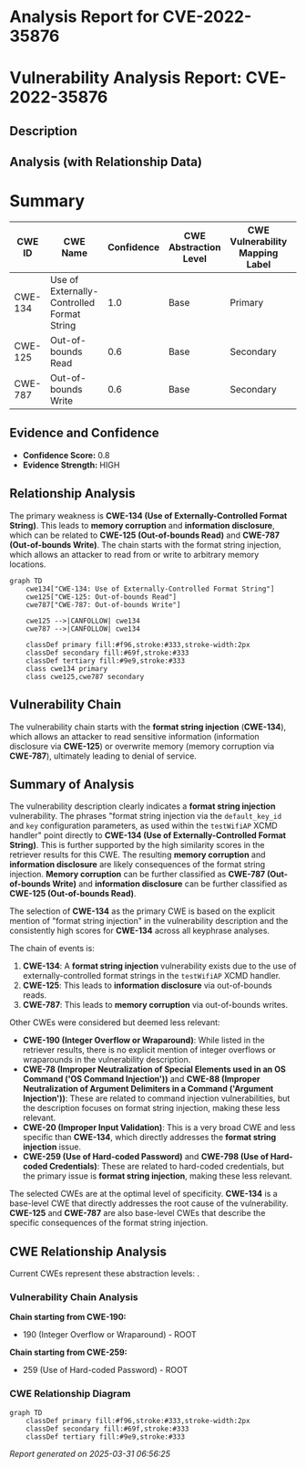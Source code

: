 # Analysis Report for CVE-2022-35876

# Vulnerability Analysis Report: CVE-2022-35876

## Description



## Analysis (with Relationship Data)

# Summary
| CWE ID | CWE Name | Confidence | CWE Abstraction Level | CWE Vulnerability Mapping Label | CWE-Vulnerability Mapping Notes |
|---|---|---|---|---|---|
| CWE-134 | Use of Externally-Controlled Format String | 1.0 | Base | Primary | Allowed |
| CWE-125 | Out-of-bounds Read | 0.6 | Base | Secondary | Allowed |
| CWE-787 | Out-of-bounds Write | 0.6 | Base | Secondary | Allowed |

## Evidence and Confidence

*   **Confidence Score:** 0.8
*   **Evidence Strength:** HIGH

## Relationship Analysis
The primary weakness is **CWE-134 (Use of Externally-Controlled Format String)**. This leads to **memory corruption** and **information disclosure**, which can be related to **CWE-125 (Out-of-bounds Read)** and **CWE-787 (Out-of-bounds Write)**. The chain starts with the format string injection, which allows an attacker to read from or write to arbitrary memory locations.

```mermaid
graph TD
    cwe134["CWE-134: Use of Externally-Controlled Format String"]
    cwe125["CWE-125: Out-of-bounds Read"]
    cwe787["CWE-787: Out-of-bounds Write"]
    
    cwe125 -->|CANFOLLOW| cwe134
    cwe787 -->|CANFOLLOW| cwe134
    
    classDef primary fill:#f96,stroke:#333,stroke-width:2px
    classDef secondary fill:#69f,stroke:#333
    classDef tertiary fill:#9e9,stroke:#333
    class cwe134 primary
    class cwe125,cwe787 secondary
```

## Vulnerability Chain
The vulnerability chain starts with the **format string injection** (**CWE-134**), which allows an attacker to read sensitive information (information disclosure via **CWE-125**) or overwrite memory (memory corruption via **CWE-787**), ultimately leading to denial of service.

## Summary of Analysis
The vulnerability description clearly indicates a **format string injection** vulnerability. The phrases "format string injection via the `default_key_id` and `key` configuration parameters, as used within the `testWifiAP` XCMD handler" point directly to **CWE-134 (Use of Externally-Controlled Format String)**. This is further supported by the high similarity scores in the retriever results for this CWE. The resulting **memory corruption** and **information disclosure** are likely consequences of the format string injection. **Memory corruption** can be further classified as **CWE-787 (Out-of-bounds Write)** and **information disclosure** can be further classified as **CWE-125 (Out-of-bounds Read)**.

The selection of **CWE-134** as the primary CWE is based on the explicit mention of "format string injection" in the vulnerability description and the consistently high scores for **CWE-134** across all keyphrase analyses.

The chain of events is:
1.  **CWE-134**: A **format string injection** vulnerability exists due to the use of externally-controlled format strings in the `testWifiAP` XCMD handler.
2.  **CWE-125**: This leads to **information disclosure** via out-of-bounds reads.
3.  **CWE-787**: This leads to **memory corruption** via out-of-bounds writes.

Other CWEs were considered but deemed less relevant:

*   **CWE-190 (Integer Overflow or Wraparound)**: While listed in the retriever results, there is no explicit mention of integer overflows or wraparounds in the vulnerability description.
*   **CWE-78 (Improper Neutralization of Special Elements used in an OS Command ('OS Command Injection'))** and **CWE-88 (Improper Neutralization of Argument Delimiters in a Command ('Argument Injection'))**: These are related to command injection vulnerabilities, but the description focuses on format string injection, making these less relevant.
*   **CWE-20 (Improper Input Validation)**: This is a very broad CWE and less specific than **CWE-134**, which directly addresses the **format string injection** issue.
*   **CWE-259 (Use of Hard-coded Password)** and **CWE-798 (Use of Hard-coded Credentials)**: These are related to hard-coded credentials, but the primary issue is **format string injection**, making these less relevant.

The selected CWEs are at the optimal level of specificity. **CWE-134** is a base-level CWE that directly addresses the root cause of the vulnerability. **CWE-125** and **CWE-787** are also base-level CWEs that describe the specific consequences of the format string injection.


## CWE Relationship Analysis

Current CWEs represent these abstraction levels: .


### Vulnerability Chain Analysis

**Chain starting from CWE-190:**
- 190 (Integer Overflow or Wraparound) - ROOT


**Chain starting from CWE-259:**
- 259 (Use of Hard-coded Password) - ROOT



### CWE Relationship Diagram

```mermaid
graph TD
    classDef primary fill:#f96,stroke:#333,stroke-width:2px
    classDef secondary fill:#69f,stroke:#333
    classDef tertiary fill:#9e9,stroke:#333
```



*Report generated on 2025-03-31 06:56:25*
